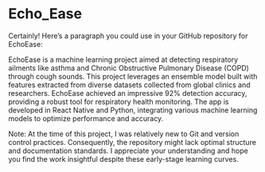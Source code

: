# Echo_Ease


Certainly! Here’s a paragraph you could use in your GitHub repository for EchoEase:

EchoEase is a machine learning project aimed at detecting respiratory ailments like asthma and Chronic Obstructive Pulmonary Disease (COPD) through cough sounds. This project leverages an ensemble model built with features extracted from diverse datasets collected from global clinics and researchers. EchoEase achieved an impressive 92% detection accuracy, providing a robust tool for respiratory health monitoring. The app is developed in React Native and Python, integrating various machine learning models to optimize performance and accuracy.

Note: At the time of this project, I was relatively new to Git and version control practices. Consequently, the repository might lack optimal structure and documentation standards. I appreciate your understanding and hope you find the work insightful despite these early-stage learning curves.
